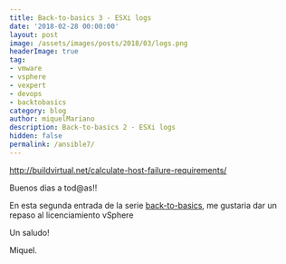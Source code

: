 ```yaml
---
title: Back-to-basics 3 - ESXi logs
date: '2018-02-28 00:00:00'
layout: post
image: /assets/images/posts/2018/03/logs.png
headerImage: true
tag:
- vmware
- vsphere
- vexpert
- devops
- backtobasics
category: blog
author: miquelMariano
description: Back-to-basics 2 - ESXi logs
hidden: false
permalink: /ansible7/
---
```


http://buildvirtual.net/calculate-host-failure-requirements/

Buenos dias a tod@as!!

En esta segunda entrada de la serie [back-to-basics](https://miquelmariano.github.io/tags/#backtobasics), me gustaria dar un repaso al licenciamiento vSphere



Un saludo!

Miquel.


